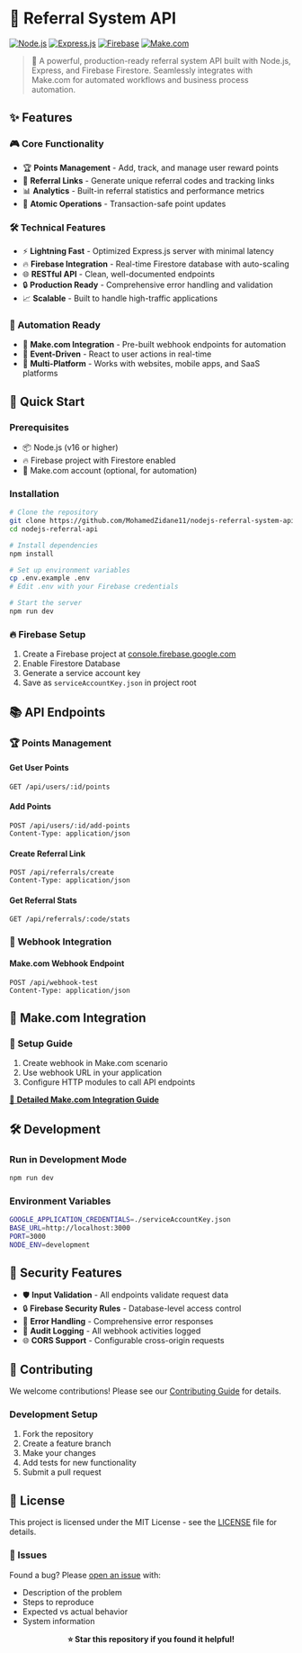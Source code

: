 # 🎯 Referral System API

[![Node.js](https://img.shields.io/badge/Node.js-43853D?style=for-the-badge&logo=node.js&logoColor=white)](https://nodejs.org/)
[![Express.js](https://img.shields.io/badge/Express.js-404D59?style=for-the-badge&logo=express)](https://expressjs.com/)
[![Firebase](https://img.shields.io/badge/Firebase-039BE5?style=for-the-badge&logo=Firebase&logoColor=white)](https://firebase.google.com/)
[![Make.com](https://img.shields.io/badge/Make.com-6366f1?style=for-the-badge&logo=integromat&logoColor=white)](https://make.com/)

> 🚀 A powerful, production-ready referral system API built with Node.js, Express, and Firebase Firestore. Seamlessly integrates with Make.com for automated workflows and business process automation.

## ✨ Features

### 🎮 Core Functionality
- 🏆 **Points Management** - Add, track, and manage user reward points
- 🔗 **Referral Links** - Generate unique referral codes and tracking links  
- 📊 **Analytics** - Built-in referral statistics and performance metrics
- 🔄 **Atomic Operations** - Transaction-safe point updates

### 🛠️ Technical Features  
- ⚡ **Lightning Fast** - Optimized Express.js server with minimal latency
- 🔥 **Firebase Integration** - Real-time Firestore database with auto-scaling
- 🌐 **RESTful API** - Clean, well-documented endpoints
- 🔒 **Production Ready** - Comprehensive error handling and validation
- 📈 **Scalable** - Built to handle high-traffic applications

### 🤖 Automation Ready
- 🔌 **Make.com Integration** - Pre-built webhook endpoints for automation
- 🎯 **Event-Driven** - React to user actions in real-time
- 📱 **Multi-Platform** - Works with websites, mobile apps, and SaaS platforms

## 🚀 Quick Start

### Prerequisites
- 📦 Node.js (v16 or higher)
- 🔥 Firebase project with Firestore enabled
- 🎯 Make.com account (optional, for automation)

### Installation

```bash
# Clone the repository
git clone https://github.com/MohamedZidane11/nodejs-referral-system-api.git
cd nodejs-referral-api

# Install dependencies
npm install

# Set up environment variables
cp .env.example .env
# Edit .env with your Firebase credentials

# Start the server
npm run dev
```

### 🔥 Firebase Setup
1. Create a Firebase project at [console.firebase.google.com](https://console.firebase.google.com)
2. Enable Firestore Database
3. Generate a service account key
4. Save as `serviceAccountKey.json` in project root

## 📚 API Endpoints

### 🏆 Points Management

#### Get User Points
```http
GET /api/users/:id/points
```

#### Add Points
```http
POST /api/users/:id/add-points
Content-Type: application/json
```

#### Create Referral Link
```http
POST /api/referrals/create
Content-Type: application/json
```

#### Get Referral Stats
```http
GET /api/referrals/:code/stats
```

### 🔌 Webhook Integration

#### Make.com Webhook Endpoint
```http
POST /api/webhook-test
Content-Type: application/json
```

## 🤖 Make.com Integration

### 🔧 Setup Guide
1. Create webhook in Make.com scenario
2. Use webhook URL in your application
3. Configure HTTP modules to call API endpoints

[📖 **Detailed Make.com Integration Guide**](docs/make-integration.md)

## 🛠️ Development

### Run in Development Mode
```bash
npm run dev
```

### Environment Variables
```bash
GOOGLE_APPLICATION_CREDENTIALS=./serviceAccountKey.json
BASE_URL=http://localhost:3000
PORT=3000
NODE_ENV=development
```

## 🔐 Security Features

- 🛡️ **Input Validation** - All endpoints validate request data
- 🔒 **Firebase Security Rules** - Database-level access control
- 🚨 **Error Handling** - Comprehensive error responses
- 📝 **Audit Logging** - All webhook activities logged
- 🌐 **CORS Support** - Configurable cross-origin requests

## 🤝 Contributing

We welcome contributions! Please see our [Contributing Guide](CONTRIBUTING.md) for details.

### Development Setup
1. Fork the repository
2. Create a feature branch
3. Make your changes  
4. Add tests for new functionality
5. Submit a pull request

## 📄 License

This project is licensed under the MIT License - see the [LICENSE](LICENSE) file for details.

### 🐛 Issues
Found a bug? Please [open an issue](https://github.com/yourusername/referral-system-api/issues) with:
- Description of the problem
- Steps to reproduce
- Expected vs actual behavior
- System information

<div align="center">

**⭐ Star this repository if you found it helpful!**

</div>
